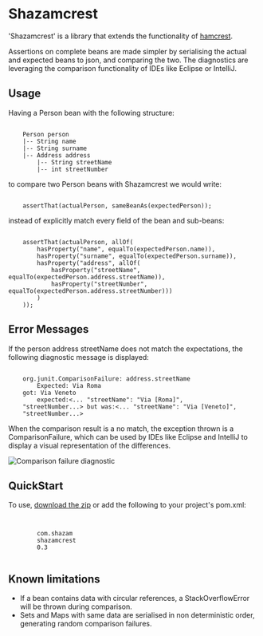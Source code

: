 Shazamcrest
===========

'Shazamcrest' is a library that extends the functionality of [hamcrest](http://hamcrest.org/).

Assertions on complete beans are made simpler by serialising the actual and expected beans to json, and comparing
  the two. The diagnostics are leveraging the comparison functionality of IDEs like Eclipse or IntelliJ.


Usage
-----

Having a Person bean with the following structure:

<pre><code>
    Person person
    |-- String name
    |-- String surname
    |-- Address address
        |-- String streetName
        |-- int streetNumber
</code></pre>

to compare two Person beans with Shazamcrest we would write:

<pre><code>
    assertThat(actualPerson, sameBeanAs(expectedPerson));
</code></pre>

instead of explicitly match every field of the bean and sub-beans:

<pre><code>
    assertThat(actualPerson, allOf(
        hasProperty("name", equalTo(expectedPerson.name)),
        hasProperty("surname", equalTo(expectedPerson.surname)),
        hasProperty("address", allOf(
            hasProperty("streetName", equalTo(expectedPerson.address.streetName)),
            hasProperty("streetNumber", equalTo(expectedPerson.address.streetNumber)))
        )
    ));
</code></pre>


Error Messages
-----

If the person address streetName does not match the expectations, the following diagnostic message is displayed:

<pre><code>
    org.junit.ComparisonFailure: address.streetName
        Expected: Via Roma
    got: Via Veneto
        expected:<... "streetName": "Via [Roma]",
    "streetNumber...> but was:<... "streetName": "Via [Veneto]",
    "streetNumber...>
</code></pre>

When the comparison result is a no match, the exception thrown is a ComparisonFailure, which can be used by IDEs like Eclipse and 
 IntelliJ to display a visual representation of the differences.

![Comparison failure diagnostic](http://tech.shazam.com/wp-content/uploads/2013/08/Screenshot.png)


QuickStart
-----

To use, [download the zip](https://github.com/shazam/shazamcrest/archive/master.zip) or add the following to your project's pom.xml:
 
<pre><code>
    <dependency>
        <groupId>com.shazam</groupId>
        <artifactId>shazamcrest</artifactId>
        <version>0.3</version>
    </dependency>
</code></pre>

Known limitations
-----------------

* If a bean contains data with circular references, a StackOverflowError will be thrown during comparison.
* Sets and Maps with same data are serialised in non deterministic order, generating random comparison failures.

